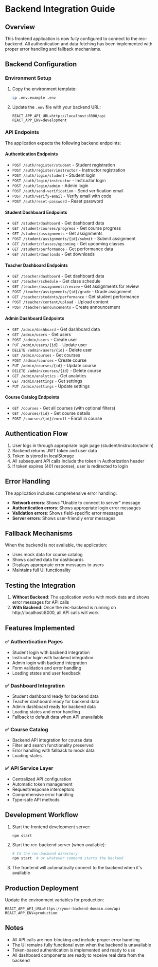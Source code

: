 # Backend Integration Guide

## Overview

This frontend application is now fully configured to connect to the rec-backend. All authentication and data fetching has been implemented with proper error handling and fallback mechanisms.

## Backend Configuration

### Environment Setup

1. Copy the environment template:
   ```bash
   cp .env.example .env
   ```

2. Update the `.env` file with your backend URL:
   ```
   REACT_APP_API_URL=http://localhost:8000/api
   REACT_APP_ENV=development
   ```

### API Endpoints

The application expects the following backend endpoints:

#### Authentication Endpoints
- `POST /auth/register/student` - Student registration
- `POST /auth/register/instructor` - Instructor registration  
- `POST /auth/login/student` - Student login
- `POST /auth/login/instructor` - Instructor login
- `POST /auth/login/admin` - Admin login
- `POST /auth/send-verification` - Send verification email
- `POST /auth/verify-email` - Verify email with code
- `POST /auth/reset-password` - Reset password

#### Student Dashboard Endpoints
- `GET /student/dashboard` - Get dashboard data
- `GET /student/courses/progress` - Get course progress
- `GET /student/assignments` - Get assignments
- `POST /student/assignments/{id}/submit` - Submit assignment
- `GET /student/classes/upcoming` - Get upcoming classes
- `GET /student/performance` - Get performance data
- `GET /student/downloads` - Get downloads

#### Teacher Dashboard Endpoints
- `GET /teacher/dashboard` - Get dashboard data
- `GET /teacher/schedule` - Get class schedule
- `GET /teacher/assignments/review` - Get assignments for review
- `POST /teacher/assignments/{id}/grade` - Grade assignment
- `GET /teacher/students/performance` - Get student performance
- `POST /teacher/content/upload` - Upload content
- `POST /teacher/announcements` - Create announcement

#### Admin Dashboard Endpoints
- `GET /admin/dashboard` - Get dashboard data
- `GET /admin/users` - Get users
- `POST /admin/users` - Create user
- `PUT /admin/users/{id}` - Update user
- `DELETE /admin/users/{id}` - Delete user
- `GET /admin/courses` - Get courses
- `POST /admin/courses` - Create course
- `PUT /admin/courses/{id}` - Update course
- `DELETE /admin/courses/{id}` - Delete course
- `GET /admin/analytics` - Get analytics
- `GET /admin/settings` - Get settings
- `PUT /admin/settings` - Update settings

#### Course Catalog Endpoints
- `GET /courses` - Get all courses (with optional filters)
- `GET /courses/{id}` - Get course details
- `POST /courses/{id}/enroll` - Enroll in course

## Authentication Flow

1. User logs in through appropriate login page (student/instructor/admin)
2. Backend returns JWT token and user data
3. Token is stored in localStorage
4. All subsequent API calls include the token in Authorization header
5. If token expires (401 response), user is redirected to login

## Error Handling

The application includes comprehensive error handling:

- **Network errors**: Shows "Unable to connect to server" message
- **Authentication errors**: Shows appropriate login error messages
- **Validation errors**: Shows field-specific error messages
- **Server errors**: Shows user-friendly error messages

## Fallback Mechanisms

When the backend is not available, the application:

- Uses mock data for course catalog
- Shows cached data for dashboards
- Displays appropriate error messages to users
- Maintains full UI functionality

## Testing the Integration

1. **Without Backend**: The application works with mock data and shows error messages for API calls
2. **With Backend**: Once the rec-backend is running on http://localhost:8000, all API calls will work

## Features Implemented

### ✅ Authentication Pages
- Student login with backend integration
- Instructor login with backend integration  
- Admin login with backend integration
- Form validation and error handling
- Loading states and user feedback

### ✅ Dashboard Integration
- Student dashboard ready for backend data
- Teacher dashboard ready for backend data
- Admin dashboard ready for backend data
- Loading states and error handling
- Fallback to default data when API unavailable

### ✅ Course Catalog
- Backend API integration for course data
- Filter and search functionality preserved
- Error handling with fallback to mock data
- Loading states

### ✅ API Service Layer
- Centralized API configuration
- Automatic token management
- Request/response interceptors
- Comprehensive error handling
- Type-safe API methods

## Development Workflow

1. Start the frontend development server:
   ```bash
   npm start
   ```

2. Start the rec-backend server (when available):
   ```bash
   # In the rec-backend directory
   npm start  # or whatever command starts the backend
   ```

3. The frontend will automatically connect to the backend when it's available

## Production Deployment

Update the environment variables for production:
```
REACT_APP_API_URL=https://your-backend-domain.com/api
REACT_APP_ENV=production
```

## Notes

- All API calls are non-blocking and include proper error handling
- The UI remains fully functional even when the backend is unavailable
- Token-based authentication is implemented and ready to use
- All dashboard components are ready to receive real data from the backend